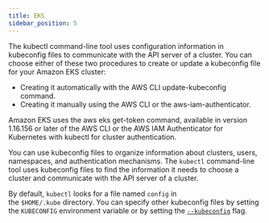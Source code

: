 ```yaml
---
title: EKS
sidebar_position: 5
---
```


The kubectl command-line tool uses configuration information in kubeconfig files to communicate with the API server of a cluster. You can choose either of these two procedures to create or update a kubeconfig file for your Amazon EKS cluster:

- Creating it automatically with the AWS CLI update-kubeconfig command.
- Creating it manually using the AWS CLI or the aws-iam-authenticator.

Amazon EKS uses the aws eks get-token command, available in version 1.16.156 or later of the AWS CLI or the AWS IAM Authenticator for Kubernetes with kubectl for cluster authentication.

You can use kubeconfig files to organize information about clusters, users, namespaces, and authentication mechanisms. The `kubectl` command-line tool uses kubeconfig files to find the information it needs to choose a cluster and communicate with the API server of a cluster.

By default, `kubectl` looks for a file named `config` in the `$HOME/.kube` directory. You can specify other kubeconfig files by setting the `KUBECONFIG` environment variable or by setting the [`--kubeconfig`](https://kubernetes.io/docs/reference/generated/kubectl/kubectl/) flag.